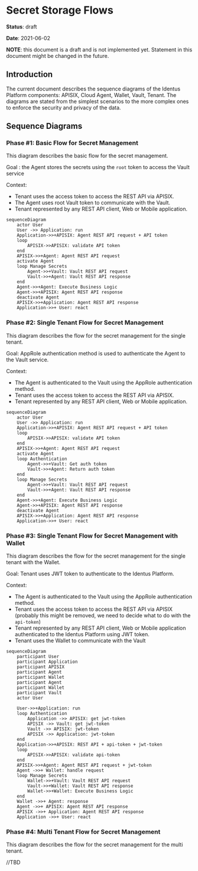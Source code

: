 # Secret Storage Flows

**Status**: draft

**Date**: 2021-06-02

**NOTE**: this document is a draft and is not implemented yet. Statement in this document might be changed in the future.

## Introduction

The current document describes the sequence diagrams of the Identus Platform components: APISIX, Cloud Agent, Wallet, Vault, Tenant.
The diagrams are stated from the simplest scenarios to the more complex ones to enforce the security and privacy of the data.

## Sequence Diagrams

### Phase #1: Basic Flow for Secret Management

This diagram describes the basic flow for the secret management.

Goal : the Agent stores the secrets using the `root` token to access the Vault service

Context:
- Tenant uses the access token to access the REST API via APISIX.
- The Agent uses root Vault token to communicate with the Vault.
- Tenant represented by any REST API client, Web or Mobile application.

```mermaid
sequenceDiagram
    actor User
    User ->> Application: run
    Application->>+APISIX: Agent REST API request + API token
    loop
        APISIX->>APISIX: validate API token
    end
    APISIX->>+Agent: Agent REST API request
    activate Agent
    loop Manage Secrets
        Agent->>+Vault: Vault REST API request
        Vault->>+Agent: Vault REST API response
    end
    Agent->>+Agent: Execute Business Logic
    Agent->>+APISIX: Agent REST API response
    deactivate Agent
    APISIX->>+Application: Agent REST API response
    Application->>+ User: react
```

### Phase #2: Single Tenant Flow for Secret Management

This diagram describes the flow for the secret management for the single tenant.

Goal: AppRole authentication method is used to authenticate the Agent to the Vault service.

Context:
- The Agent is authenticated to the Vault using the AppRole authentication method.
- Tenant uses the access token to access the REST API via APISIX.
- Tenant represented by any REST API client, Web or Mobile application.

```mermaid
sequenceDiagram
    actor User
    User ->> Application: run
    Application->>+APISIX: Agent REST API request + API token
    loop
        APISIX->>APISIX: validate API token
    end
    APISIX->>+Agent: Agent REST API request
    activate Agent
    loop Authentication
        Agent->>+Vault: Get auth token
        Vault->>+Agent: Return auth token
    end
    loop Manage Secrets
        Agent->>+Vault: Vault REST API request
        Vault->>+Agent: Vault REST API response
    end
    Agent->>+Agent: Execute Business Logic
    Agent->>+APISIX: Agent REST API response
    deactivate Agent
    APISIX->>+Application: Agent REST API response
    Application->>+ User: react
```
### Phase #3: Single Tenant Flow for Secret Management with Wallet

This diagram describes the flow for the secret management for the single tenant with the Wallet.

Goal: Tenant uses JWT token to authenticate to the Identus Platform.

Context:
- The Agent is authenticated to the Vault using the AppRole authentication method.
- Tenant uses the access token to access the REST API via APISIX (probably this might be removed, we need to decide what to do with the `api-token`)
- Tenant represented by any REST API client, Web or Mobile application authenticated to the Identus Platform using JWT token.
- Tenant uses the Wallet to communicate with the Vault


```mermaid
sequenceDiagram
    participant User
    participant Application
    participant APISIX
    participant Agent
    participant Wallet
    participant Agent
    participant Wallet
    participant Vault
    actor User

    User->>+Application: run
    loop Authentication
        Application ->> APISIX: get jwt-token
        APISIX ->> Vault: get jwt-token
        Vault ->> APISIX: jwt-token
        APISIX ->> Application: jwt-token
    end
    Application->>+APISIX: REST API + api-token + jwt-token
    loop
        APISIX->>APISIX: validate api-token
    end
    APISIX->>+Agent: Agent REST API request + jwt-token
    Agent ->>+ Wallet: handle request
    loop Manage Secrets
        Wallet->>+Vault: Vault REST API request
        Vault->>+Wallet: Vault REST API response
        Wallet->>+Wallet: Execute Business Logic
    end
    Wallet ->>+ Agent: response
    Agent ->>+ APISIX: Agent REST API response
    APISIX ->>+ Application: Agent REST API response
    Application ->>+ User: react
```

### Phase #4: Multi Tenant Flow for Secret Management

This diagram describes the flow for the secret management for the multi tenant.

//TBD